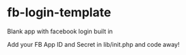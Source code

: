 # fb-login-template
Blank app with facebook login built in

Add your FB App ID and Secret in lib/init.php and code away!
